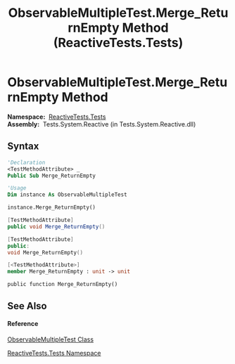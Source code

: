 ﻿---
title: ObservableMultipleTest.Merge_ReturnEmpty Method  (ReactiveTests.Tests)
TOCTitle: Merge_ReturnEmpty Method
ms:assetid: M:ReactiveTests.Tests.ObservableMultipleTest.Merge_ReturnEmpty
ms:mtpsurl: https://msdn.microsoft.com/en-us/library/reactivetests.tests.observablemultipletest.merge_returnempty(v=VS.103)
ms:contentKeyID: 36619215
ms.date: 06/28/2011
mtps_version: v=VS.103
f1_keywords:
- ReactiveTests.Tests.ObservableMultipleTest.Merge_ReturnEmpty
dev_langs:
- CSharp
- JScript
- VB
- FSharp
- c++
---

# ObservableMultipleTest.Merge\_ReturnEmpty Method

**Namespace:**  [ReactiveTests.Tests](hh289046\(v=vs.103\).md)  
**Assembly:**  Tests.System.Reactive (in Tests.System.Reactive.dll)

## Syntax

``` vb
'Declaration
<TestMethodAttribute> _
Public Sub Merge_ReturnEmpty
```

``` vb
'Usage
Dim instance As ObservableMultipleTest

instance.Merge_ReturnEmpty()
```

``` csharp
[TestMethodAttribute]
public void Merge_ReturnEmpty()
```

``` c++
[TestMethodAttribute]
public:
void Merge_ReturnEmpty()
```

``` fsharp
[<TestMethodAttribute>]
member Merge_ReturnEmpty : unit -> unit 
```

``` jscript
public function Merge_ReturnEmpty()
```

## See Also

#### Reference

[ObservableMultipleTest Class](hh303586\(v=vs.103\).md)

[ReactiveTests.Tests Namespace](hh289046\(v=vs.103\).md)

